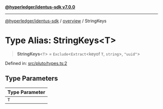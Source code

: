 [**@hyperledger/identus-sdk v7.0.0**](../../README.md)

***

[@hyperledger/identus-sdk](../../README.md) / [overview](../README.md) / StringKeys

# Type Alias: StringKeys\<T\>

> **StringKeys**\<`T`\> = `Exclude`\<`Extract`\<keyof `T`, `string`\>, `"uuid"`\>

Defined in: [src/pluto/types.ts:2](https://github.com/hyperledger/identus-edge-agent-sdk-ts/blob/96423ee84b124a31ce63036d9d623d1cb73a13c2/src/pluto/types.ts#L2)

## Type Parameters

| Type Parameter |
| ------ |
| `T` |
